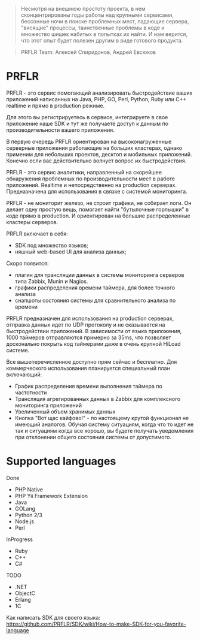 > Несмотря на внешнюю простоту проекта, в нем сконцентрированы годы работы над крупными сервисами, бессонные ночи в поиске проблемных мест, падающие сервера, "висящие" процессы, таинственные проблемы в коде и множество шишек набитых в попытках их найти. И нам верится, что этот опыт будет полезен другим в виде готового продукта.

> PRFLR Team: Алексей Спиридонов, Андрей Евсюков

PRFLR
=====

PRFLR - это сервис помогающий анализировать быстродействие ваших приложений написанных на Java, PHP, GO, Perl, Python, Ruby или C++  realtime и прямо в production режиме. 

Для этого вы регистрируетесь в сервисе, интегрируете в свое приложение наше SDK и тут же получаете доступ к данным по производительности вашего приложения. 

В первую очередь PRFLR ориентирован на высоконагруженные серверные приложения работающие на больших кластерах, однако применим для небольших проектов, десктоп и мобильных приложений. Конечно если вас действительно волнует вопрос их быстродействия.

PRFLR - это сервис аналитики, направленный на скорейшее обнаружения проблемных по производительности мест в работе приложений.  Realtime и непосредственно на production серверах. Предназначена для использования в связке с системой мониторинга. 

PRFLR - не мониторит железо, не строит графики, не собирает логи.  Он делает одну простую вещь, помогает найти "бутылочные горлышки" в коде прямо в production. И ориентирован на большие распределенные кластеры серверов.

PRFLR включает в себя:
*  SDK под множество языков;
*  няшный web-based UI для анализа данных;
  
Скоро появится:
*  плагин для трансляции данных в системы мониторинга серверов типа Zabbix, Munin и Nagios.
*  графики распределения времени таймера, для более точного анализа
*  снапшоты состояния системы для сравнительного анализа по времени

PRFLR предназначен для использования на production  серверах,  отправка данных идет по UDP протоколу и не сказывается на быстродействии  приложений.  В зависимости от языка приложения, 1000 таймеров отправляются примерно за 35ms,  что позволяет досконально покрыть код таймерами даже в очень крупной HiLoad системе.    

 
Все вышеперечисленное доступно прям сейчас и бесплатно. Для коммерческого использования планируется специальный план включающий:
* График распределения времени выполнения таймера по частотности
* Трансляция агрегированных данных в Zabbix для комплексного мониторинга приложений
* Увеличенный объем хранимых данных
* Кнопка "Вот щас кайфово!"  - по настоящему крутой функционал не имеющий аналогов. Обучая систему ситуациям,  когда что то идет не так и ситуациям когда все хорошо,  вы будете получать уведомления при отклонении общего состояния системы от допустимого.



Supported languages
=====

Done
* PHP Native
* PHP Yii Framework Extension
* Java
* GOLang
* Python 2/3
* Node.js
* Perl

InProgress
* Ruby
* С++
* C#

TODO
* .NET
* ObjectC
* Erlang
* 1С

Как написать SDK для своего языка: https://github.com/PRFLR/SDK/wiki/How-to-make-SDK-for-you-favorite-language

